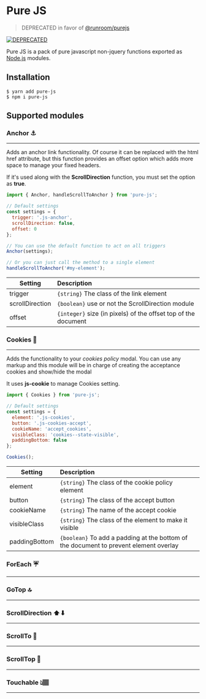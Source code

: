 # Pure JS

> DEPRECATED in favor of [@runroom/purejs](https://github.com/Runroom/purejs)

[![DEPRECATED](https://img.shields.io/badge/status-deprecated-red.svg?style=for-the-badge)](https://img.shields.io/badge/status-deprecated-red.svg?style=for-the-badge)

Pure JS is a pack of pure javascript non-jquery functions exported as [Node.js](https://nodejs.org/) modules.

## Installation

```
$ yarn add pure-js
$ npm i pure-js
```

## Supported modules

### Anchor ⚓️
------------

Adds an anchor link functionality. Of course it can be replaced with the html href attribute, but this function provides an offset option which adds more space to manage your fixed headers.

If it's used along with the **ScrollDirection** function, you must set the option as **true**.

```javascript
import { Anchor, handleScrollToAnchor } from 'pure-js';

// Default settings
const settings = {
  trigger: '.js-anchor',
  scrollDirection: false,
  offset: 0
};

// You can use the default function to act on all triggers
Anchor(settings);

// Or you can just call the method to a single element
handleScrollToAnchor('#my-element');
```

| Setting       | Description           |
| ------------- |:----------------------|
| trigger | `{string}` The class of the link element |
| scrollDirection | `{boolean}` use or not the ScrollDirection module |
| offset | `{integer}` size (in pixels) of the offset top of the document |

### Cookies 🍪
--------------

Adds the functionality to your _cookies policy_ modal. You can use any markup and this module will be in charge of creating the acceptance cookies and show/hide the modal

It uses **js-cookie** to manage Cookies setting.

```javascript
import { Cookies } from 'pure-js';

// Default settings
const settings = {
  element: '.js-cookies',
  button: '.js-cookies-accept',
  cookieName: 'accept_cookies',
  visibleClass: 'cookies--state-visible',
  paddingBottom: false
};

Cookies();
```

| Setting       | Description           |
| ------------- |:----------------------|
| element | `{string}` The class of the cookie policy element |
| button | `{string}` The class of the accept button |
| cookieName | `{string}` The name of the accept cookie |
| visibleClass | `{string}` The class of the element to make it visible |
| paddingBottom | `{boolean}` To add a padding at the bottom of the document to prevent element overlay |

### ForEach ☔️
--------------

### GoTop 🔝
------------

### ScrollDirection ⬆⬇
-----------------------

### ScrollTo 🚀
---------------

### ScrollTop 🙊
----------------

### Touchable 👆🏽
----------------
